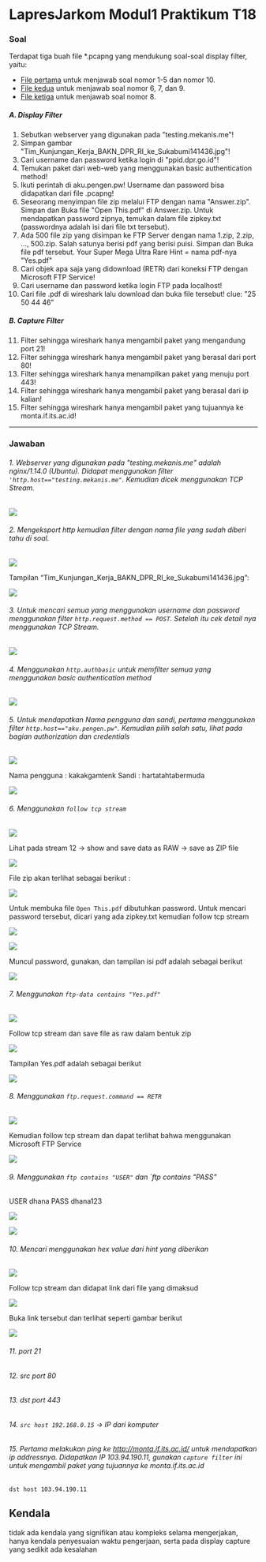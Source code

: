# LapresJarkom Modul1 Praktikum T18

### Soal
Terdapat tiga buah file *.pcapng yang mendukung soal-soal display filter, yaitu:
- [File pertama](https://github.com/lumbricina/Jarkom_Modul1_Praktikum_T18/blob/main/pcapng/soal_jarkom_modul1_no1-5%2C10.pcapng) untuk menjawab soal nomor 1-5 dan nomor 10.
- [File kedua](https://github.com/lumbricina/Jarkom_Modul1_Praktikum_T18/blob/main/pcapng/soal_jarkom_modul1_no6%2C7%2C9.pcapng) untuk menjawab soal nomor 6, 7, dan 9.
- [File ketiga](https://github.com/lumbricina/Jarkom_Modul1_Praktikum_T18/blob/main/pcapng/soal_jarkom_modul1_no8.pcapng) untuk menjawab soal nomor 8.

##### A. Display Filter
1. Sebutkan webserver yang digunakan pada "testing.mekanis.me"!
2. Simpan gambar "Tim_Kunjungan_Kerja_BAKN_DPR_RI_ke_Sukabumi141436.jpg"!
3. Cari username dan password ketika login di "ppid.dpr.go.id"!
4. Temukan paket dari web-web yang menggunakan basic authentication method!
5. Ikuti perintah di aku.pengen.pw! Username dan password bisa didapatkan dari file .pcapng!
6. Seseorang menyimpan file zip melalui FTP dengan nama "Answer.zip". Simpan dan Buka file "Open This.pdf" di Answer.zip. Untuk mendapatkan password zipnya, temukan dalam file zipkey.txt (passwordnya adalah isi dari file txt tersebut).
7. Ada 500 file zip yang disimpan ke FTP Server dengan nama 1.zip, 2.zip, ..., 500.zip. Salah satunya berisi pdf yang berisi puisi. Simpan dan Buka file pdf tersebut.
Your Super Mega Ultra Rare Hint = nama pdf-nya "Yes.pdf"
8. Cari objek apa saja yang didownload (RETR) dari koneksi FTP dengan Microsoft FTP Service!
9. Cari username dan password ketika login FTP pada localhost!
10. Cari file .pdf di wireshark lalu download dan buka file tersebut!
clue: "25 50 44 46" 

##### B. Capture Filter
11. Filter sehingga wireshark hanya mengambil paket yang mengandung port 21!
12. Filter sehingga wireshark hanya mengambil paket yang berasal dari port 80!
13. Filter sehingga wireshark hanya menampilkan paket yang menuju port 443!
14. Filter sehingga wireshark hanya mengambil paket yang berasal dari ip kalian!
15. Filter sehingga wireshark hanya mengambil paket yang tujuannya ke monta.if.its.ac.id!

-------------------------
### Jawaban

###### 1. Webserver yang digunakan pada "testing.mekanis.me" adalah nginx/1.14.0 (Ubuntu). Didapat menggunakan filter `'http.host=="testing.mekanis.me"`. Kemudian dicek menggunakan TCP Stream.
![](https://github.com/lumbricina/Jarkom_Modul1_Praktikum_T18/blob/main/img/1.png)

###### 2. Mengeksport http kemudian filter dengan nama file yang sudah diberi tahu di soal.

![](https://github.com/lumbricina/Jarkom_Modul1_Praktikum_T18/blob/main/img/2.png)

Tampilan “Tim_Kunjungan_Kerja_BAKN_DPR_RI_ke_Sukabumi141436.jpg”:

![](https://github.com/lumbricina/Jarkom_Modul1_Praktikum_T18/blob/main/img/Tim_Kunjungan_Kerja_BAKN_DPR_RI_ke_Sukabumi141436.jpg)

###### 3. Untuk mencari semua yang menggunakan username dan password menggunakan filter `http.request.method == POST`. Setelah itu cek detail nya menggunakan TCP Stream. 

![](https://github.com/lumbricina/Jarkom_Modul1_Praktikum_T18/blob/main/img/3.png)

###### 4. Menggunakan `http.authbasic` untuk memfilter semua yang menggunakan basic authentication method

![](https://github.com/lumbricina/Jarkom_Modul1_Praktikum_T18/blob/main/img/4.png)

###### 5. Untuk mendapatkan Nama pengguna dan sandi, pertama menggunakan filter `http.host=="aku.pengen.pw"`. Kemudian pilih salah satu, lihat pada bagian authorization dan credentials

![](https://github.com/lumbricina/Jarkom_Modul1_Praktikum_T18/blob/main/img/5a.png)

Nama pengguna : kakakgamtenk
Sandi         : hartatahtabermuda

![](https://github.com/lumbricina/Jarkom_Modul1_Praktikum_T18/blob/main/img/5b.png)

###### 6. Menggunakan `follow tcp stream`

![](https://github.com/lumbricina/Jarkom_Modul1_Praktikum_T18/blob/main/img/6a.png)

Lihat pada stream 12 -> show and save data as RAW -> save as ZIP file

![](https://github.com/lumbricina/Jarkom_Modul1_Praktikum_T18/blob/main/img/6b.png)

File zip akan terlihat sebagai berikut :

![](https://github.com/lumbricina/Jarkom_Modul1_Praktikum_T18/blob/main/img/6c.png)

Untuk membuka file `Open This.pdf` dibutuhkan password. Untuk mencari password tersebut, dicari yang ada zipkey.txt kemudian follow tcp stream

![](https://github.com/lumbricina/Jarkom_Modul1_Praktikum_T18/blob/main/img/6d.png)

![](https://github.com/lumbricina/Jarkom_Modul1_Praktikum_T18/blob/main/img/6e.png)

Muncul password, gunakan, dan tampilan isi pdf adalah sebagai berikut

![](https://github.com/lumbricina/Jarkom_Modul1_Praktikum_T18/blob/main/img/6f.png)

###### 7. Menggunakan `ftp-data contains "Yes.pdf"`

![](https://github.com/lumbricina/Jarkom_Modul1_Praktikum_T18/blob/main/img/7a.png)

Follow tcp stream dan save file as raw dalam bentuk zip

![](https://github.com/lumbricina/Jarkom_Modul1_Praktikum_T18/blob/main/img/7b.png)

Tampilan Yes.pdf adalah sebagai berikut

![](https://github.com/lumbricina/Jarkom_Modul1_Praktikum_T18/blob/main/img/7c.png)

###### 8. Menggunakan `ftp.request.command == RETR`

![](https://github.com/lumbricina/Jarkom_Modul1_Praktikum_T18/blob/main/img/8e.png)

Kemudian follow tcp stream dan dapat terlihat bahwa menggunakan Microsoft FTP Service

![](https://github.com/lumbricina/Jarkom_Modul1_Praktikum_T18/blob/main/img/8c.png)

###### 9. Menggunakan `ftp contains "USER"` dan `ftp contains "PASS"
USER dhana
PASS dhana123

![](https://github.com/lumbricina/Jarkom_Modul1_Praktikum_T18/blob/main/img/9a.png)


![](https://github.com/lumbricina/Jarkom_Modul1_Praktikum_T18/blob/main/img/9b.png)

###### 10. Mencari menggunakan hex value dari hint yang diberikan

![](https://github.com/lumbricina/Jarkom_Modul1_Praktikum_T18/blob/main/img/10a.png)

Follow tcp stream dan didapat link dari file yang dimaksud

![](https://github.com/lumbricina/Jarkom_Modul1_Praktikum_T18/blob/main/img/10b.png)

Buka link tersebut dan terlihat seperti gambar berikut

![](https://github.com/lumbricina/Jarkom_Modul1_Praktikum_T18/blob/main/img/10c.png)

###### 11. port 21

###### 12. src port 80

###### 13. dst port 443

###### 14. `src host 192.168.0.15` -> IP dari komputer

###### 15. Pertama melakukan ping ke http://monta.if.its.ac.id/ untuk mendapatkan ip addressnya. Didapatkan IP 103.94.190.11, gunakan `capture filter` ini untuk mengambil paket yang tujuannya ke monta.if.its.ac.id
`dst host 103.94.190.11`

## Kendala
tidak ada kendala yang signifikan atau kompleks selama mengerjakan, hanya kendala penyesuaian waktu pengerjaan, serta pada display capture yang sedikit ada kesalahan

